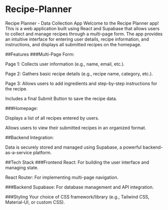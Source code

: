 # Recipe-Planner
Recipe Planner - Data Collection App
Welcome to the Recipe Planner app! This is a web application built using React and Supabase that allows users to collect and manage recipes through a multi-page form. The app provides an intuitive interface for entering user details, recipe information, and instructions, and displays all submitted recipes on the homepage.

##Features
###Multi-Page Form:

Page 1: Collects user information (e.g., name, email, etc.).

Page 2: Gathers basic recipe details (e.g., recipe name, category, etc.).

Page 3: Allows users to add ingredients and step-by-step instructions for the recipe.

Includes a final Submit Button to save the recipe data.

###Homepage:

Displays a list of all recipes entered by users.

Allows users to view their submitted recipes in an organized format.

##Backend Integration:

Data is securely stored and managed using Supabase, a powerful backend-as-a-service platform.

##Tech Stack
###Frontend
React: For building the user interface and managing state.

React Router: For implementing multi-page navigation.

###Backend
Supabase: For database management and API integration.

###Styling
Your choice of CSS framework/library (e.g., Tailwind CSS, Material-UI, or custom CSS).
